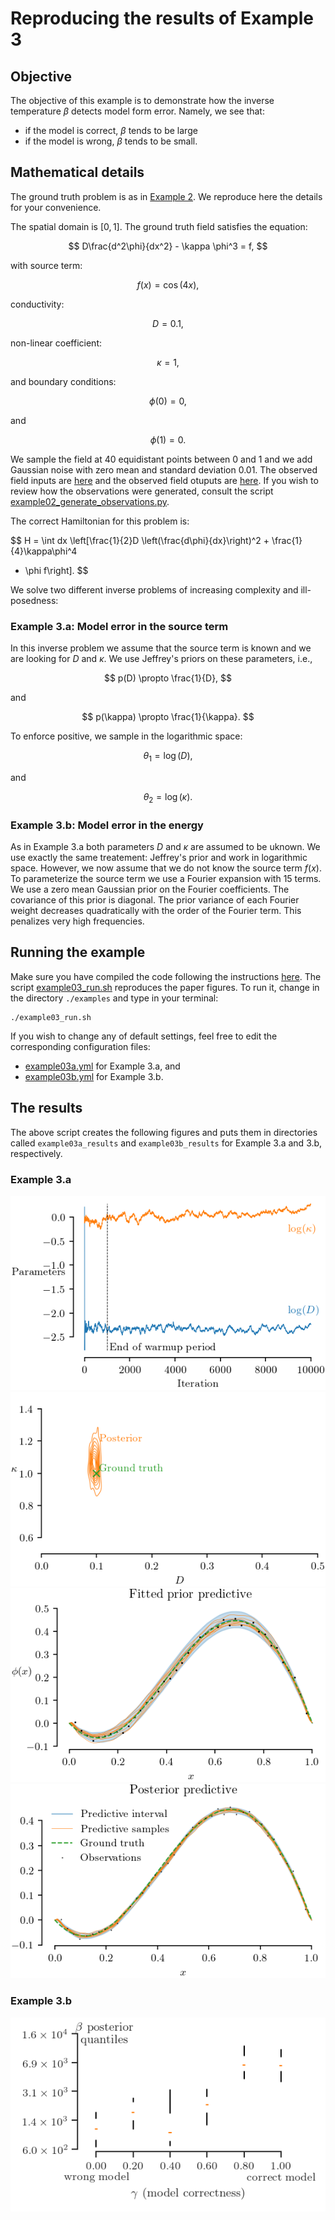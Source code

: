 # Reproducing the results of Example 3

## Objective
The objective of this example is to demonstrate how the inverse temperature
$\beta$ detects model form error.
Namely, we see that:
+ if the model is correct, $\beta$ tends to be large
+ if the model is wrong, $\beta$ tends to be small.

## Mathematical details
The ground truth problem is as in [Example 2](./example02.md).
We reproduce here the details for your convenience.

The spatial domain is $[0, 1]$.
The ground truth field satisfies the equation:

$$
D\frac{d^2\phi}{dx^2} - \kappa \phi^3  = f,
$$

with source term:

$$
f(x) = \cos(4x),
$$

conductivity:

$$
D = 0.1,
$$

non-linear coefficient:

$$
\kappa = 1,
$$

and boundary conditions:

$$
\phi(0) = 0, 
$$

and

$$
\phi(1) = 0.
$$

We sample the field at $40$ equidistant points between $0$ and $1$ and we add
Gaussian noise with zero mean and standard deviation $0.01$.
The observed field inputs are [here](example02_n=40_sigma=1.00e-02_0_x_obs.csv)
and the observed field otuputs are [here](example02_n=40_sigma=1.00e-02_0_x_obs.csv).
If you wish to review how the observations were generated, consult the script
[example02_generate_observations.py](./example02_generate_observations.py).

The correct Hamiltonian for this problem is:

$$
H = \int dx \left\[\frac{1}{2}D \left(\frac{d\phi}{dx}\right)^2 + \frac{1}{4}\kappa\phi^4
+ \phi f\right].
$$

We solve two different inverse problems of increasing complexity and ill-posedness:

### Example 3.a: Model error in the source term

In this inverse problem we assume that the source term is known and we are
looking for $D$ and $\kappa$.
We use Jeffrey's priors on these parameters, i.e.,

$$
p(D) \propto \frac{1}{D},
$$

and

$$
p(\kappa) \propto \frac{1}{\kappa}.
$$

To enforce positive, we sample in the logarithmic space:

$$
\theta_1 = \log(D),
$$

and

$$
\theta_2 = \log(\kappa).
$$

### Example 3.b: Model error in the energy

As in Example 3.a both parameters $D$ and $\kappa$ are assumed to be uknown.
We use exactly the same treatement: Jeffrey's prior and work in logarithmic space.
However, we now assume that we do not know the source term $f(x)$.
To parameterize the source term we use a Fourier expansion with 15 terms.
We use a zero mean Gaussian prior on the Fourier coefficients.
The covariance of this prior is diagonal.
The prior variance of each Fourier weight decreases quadratically with the order
of the Fourier term.
This penalizes very high frequencies.

## Running the example

Make sure you have compiled the code following the instructions 
[here](../README.md).
The script [example03_run.sh](./example03_run.sh) reproduces the paper figures.
To run it, change in the directory `./examples` and type in your terminal:
```
./example03_run.sh
```

If you wish to change any of default settings, feel free to edit the 
corresponding configuration files:
+ [example03a.yml](./example03a.yml) for Example 3.a, and
+ [example03b.yml](./example03b.yml) for Example 3.b.

## The results

The above script creates the following figures and puts them in directories
called `example03a_results` and `example03b_results` for Example 3.a and 3.b,
respectively.

### Example 3.a

![Example 3.a.i](./paper_figures/example03a_theta.png)
![Example 3.a.ii](./paper_figures/example03a_theta_post.png)
![Example 3.a.iii](./paper_figures/example03a_fitted_prior_predictive.png)
![Example 3.a.iv](./paper_figures/example03a_fitted_post_predictive.png)


### Example 3.b

![Example 2.b](./paper_figures/example02b.png)
